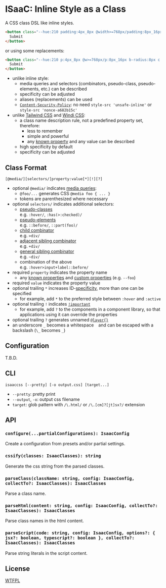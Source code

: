 # ISaaC: Inline Style as a Class

A CSS class DSL like inline styles.

<!-- prettier-ignore -->
```html
<button class="--hue:210 padding:4px_8px @width>=768px/padding:8px_16px border-radius:8px color:white border:3px_solid_hsl(var(--hue),100%,80%) background:hsl(var(--hue),100%,50%) :hover/background:hsl(var(--hue),100%,60%) :active/background:hsl(var(--hue),100%,40%)* @hover:hover/:hover/scale:1.1">
  Submit
</button>
```

or using some replacements:

<!-- prettier-ignore -->
```html
<button class="--hue:210 p:4px_8px @w>=768px/p:8px_16px b-radius:8px c:white b:3px_solid_hsl($hue,100%,80%) bg:hsl($hue,100%,50%) :hover/bg:hsl($hue,100%,60%) :active/bg:hsl($hue,100%,40%)* @hover:hover/:hover/scale:1.1">
  Submit
</button>
```

- unlike inline style:
  - media queries and selectors (combinators, pseudo-class, pseudo-elements, etc.) can be described
  - specificity can be adjusted
  - aliases (replacements) can be used
  - [`Content-Security-Policy`](https://developer.mozilla.org/docs/Web/HTTP/Headers/Content-Security-Policy): no need `style-src 'unsafe-inline'` or `style-src 'nonce-a682b15c'`
- unlike [Tailwind CSS](https://tailwindcss.com/) and [Windi CSS](https://windicss.org/):
  - a class name description rule, not a predefined property set, therefore:
    - less to remember
    - simple and powerful
    - any [known property](https://github.com/known-css/known-css-properties/blob/master/data/all.json) and any value can be described
  - high specificity by default
  - specificity can be adjusted

## Class Format

```
[@media/][selectors/]property:value[*][!][?]
```

- optional `@media/` indicates [media queries](https://developer.mozilla.org/docs/Web/CSS/Media_Queries/Using_media_queries):
  - `@foo/...` generates CSS `@media foo { ... }`
  - tokens are parenthesized where necessary
- optional `selectors/` indicates additional selectors:
  - [pseudo-classes](https://developer.mozilla.org/docs/Web/CSS/Pseudo-classes)  
    e.g. `:hover/`, `:has(>:checked)/`
  - [pseudo-elements](https://developer.mozilla.org/docs/Web/CSS/Pseudo-elements)  
    e.g. `::before/`, `::part(foo)/`
  - [child combinator](https://developer.mozilla.org/docs/Web/CSS/Child_combinator)  
    e.g. `>div/`
  - [adjacent sibling combinator](https://developer.mozilla.org/docs/Web/CSS/Adjacent_sibling_combinator)  
    e.g. `+div/`
  - [general sibling combinator](https://developer.mozilla.org/docs/Web/CSS/General_sibling_combinator)  
    e.g. `~div/`
  - combination of the above  
    e.g. `:hover>input+label::before/`
- required `property` indicates the property name
  - any [known properties](https://github.com/known-css/known-css-properties/blob/master/data/all.json) and [custom properties](https://developer.mozilla.org/docs/Web/CSS/--*) (e.g. `--foo`)
- required `value` indicates the property value
- optional trailing `*` increases ID-[specificity](https://developer.mozilla.org/docs/Web/CSS/Specificity), more than one can be specified
  - for example, add `*` to the preferred style between `:hover` and `:active`
- optional trailing `!` indicates [`!important`](https://developer.mozilla.org/en-US/docs/Web/CSS/important)
  - for example, add `?` to the components in a component library, so that applications using it can override the properties
- optional trailing `?` generates unnamed [`@layer{}`](https://developer.mozilla.org/docs/Web/CSS/@layer)
- an underscore `_` becomes a whitespace ` ` and can be escaped with a backslash (`\_` becomes `_`)

## Configuration

T.B.D.

## CLI

```
isaaccss [--pretty] [-o output.css] [target...]
```

- `--pretty`: pretty print
- `--output`, `-o`: output css filename
- `target`: glob pattern with `/\.html/` or `/\.[cm]?[jt]sx?/` extension

## API

### `configure(...partialConfigurations): IsaacConfig`

Create a configuration from presets and/or partial settings.

### `cssify(classes: IsaacClasses): string`

Generate the css string from the parsed classes.

### `parseClass(className: string, config: IsaacConfig, collectTo?: IsaacClasses): IsaacClasses`

Parse a class name.

### `parseHtml(content: string, config: IsaacConfig, collectTo?: IsaacClasses): IsaacClasses`

Parse class names in the html content.

### `parseScript(code: string, config: IsaacConfig, options?: { jsx?: boolean, typescript?: boolean }, collectTo?: IsaacClasses): IsaacClasses`

Parse string literals in the script content.

## License

[WTFPL](http://www.wtfpl.net/)
